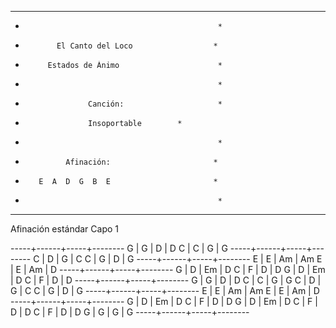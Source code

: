 **************************************************
*                                                *
*            El Canto del Loco                  *
*          Estados de Ánimo                      *
*                                                *
*                   Canción:                     *
*                   Insoportable		*
*                                                *
*              Afinación:                       *
*        E  A  D  G  B  E                       *
*                                                *
**************************************************

Afinación estándar
Capo 1

-----+------+-----+--------
G    | G    | D   | D
C    | C    | G   | G
-----+------+-----+--------
C    | D    | G   | C
C    | G    | D   | G
-----+------+-----+--------
E    | E    | Am  | Am
E    | E    | Am  | D
-----+------+-----+--------
G    | D    | Em  | D
C    | F    | D   | D
G    | D    | Em  | D
C    | F    | D   | D
-----+------+-----+--------
G    | G    | D   | D
C    | C    | G   | G
C    | D    | G   | C
C    | G    | D   | G
-----+------+-----+--------
E    | E    | Am  | Am
E    | E    | Am  | D
-----+------+-----+--------
G    | D    | Em  | D
C    | F    | D   | D
G    | D    | Em  | D
C    | F    | D   | D
C    | F    | D   | D
G    | G    | G   | G
-----+------+-----+--------
